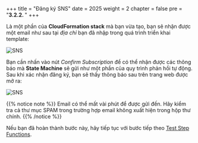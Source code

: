 +++
title = "Đăng ký SNS"
date = 2025
weight = 2
chapter = false
pre = "<b>3.2.2. </b>"
+++

<!-- #### Đăng ký SNS -->

Là một phần của **CloudFormation stack** mà bạn vừa tạo, bạn sẽ nhận được một email như sau tại _địa chỉ_ bạn đã nhập trong quá trình triển khai template:

![SNS](../../../../images/3/3.2/3.2.2/Subscription-confirmation.png?width=90pc)

Bạn cần nhấn vào nút _Confirm Subscription_ để có thể nhận được các thông báo mà **State Machine** sẽ gửi như một phần của quy trình phản hồi tự động. Sau khi xác nhận đăng ký, bạn sẽ thấy thông báo sau trên trang web được mở ra:

![SNS](../../../../images/3/3.2/3.2.2/Subscription-confirmed.png?width=90pc)

{{% notice note %}}
Email có thể mất vài phút để được gửi đến. Hãy kiểm tra cả thư mục SPAM trong trường hợp email không xuất hiện trong hộp thư chính.
{{% /notice %}}

Nếu bạn đã hoàn thành bước này, hãy tiếp tục với bước tiếp theo [Test Step Functions](../3.2.3-Test-the-Step-Functions).
